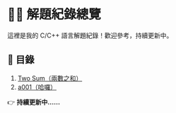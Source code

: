 # 🙋‍♂️ 解題紀錄總覽

這裡是我的 C/C++ 語言解題紀錄！歡迎參考，持續更新中。

## 📌 目錄
1. [Two Sum（兩數之和）](Leetcode/twosum.md)
2. [a001（哈囉）](zerojudge/a001.md)

👉 **持續更新中……**
